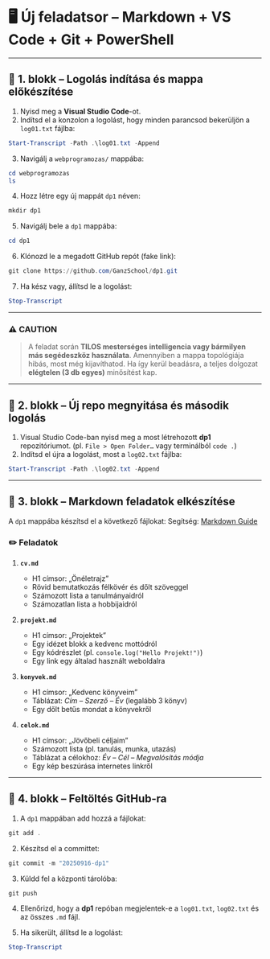 # 🖥️ **Új feladatsor – Markdown + VS Code + Git + PowerShell**

---

## 🔹 1. blokk – Logolás indítása és mappa előkészítése

1. Nyisd meg a **Visual Studio Code**-ot.
2. Indítsd el a konzolon a logolást, hogy minden parancsod bekerüljön a `log01.txt` fájlba:

```powershell
Start-Transcript -Path .\log01.txt -Append
```

3. Navigálj a `webprogramozas/` mappába:

```powershell
cd webprogramozas
ls
```

4. Hozz létre egy új mappát `dp1` néven:

```powershell
mkdir dp1
```

5. Navigálj bele a `dp1` mappába:

```powershell
cd dp1
```

6. Klónozd le a megadott GitHub repót (fake link):

```powershell
git clone https://github.com/GanzSchool/dp1.git
```

7. Ha kész vagy, állítsd le a logolást:

```powershell
Stop-Transcript
```

---

### ⚠️ **CAUTION**

> A feladat során **TILOS mesterséges intelligencia vagy bármilyen más segédeszköz használata**.
> Amennyiben a mappa topológiája hibás, most még kijavíthatod.
> Ha így kerül beadásra, a teljes dolgozat **elégtelen (3 db egyes)** minősítést kap.

---

## 🔹 2. blokk – Új repo megnyitása és második logolás

1. Visual Studio Code-ban nyisd meg a most létrehozott **dp1** repozitóriumot.
   (pl. `File > Open Folder…` vagy terminálból `code .`)
2. Indítsd el újra a logolást, most a `log02.txt` fájlba:

```powershell
Start-Transcript -Path .\log02.txt -Append
```

---

## 🔹 3. blokk – Markdown feladatok elkészítése

A `dp1` mappába készítsd el a következő fájlokat:
Segítség: [Markdown Guide](https://www.markdownguide.org/)

### ✏️ Feladatok

1. **`cv.md`**

   * H1 címsor: „Önéletrajz”
   * Rövid bemutatkozás félkövér és dőlt szöveggel
   * Számozott lista a tanulmányaidról
   * Számozatlan lista a hobbijaidról

2. **`projekt.md`**

   * H1 címsor: „Projektek”
   * Egy idézet blokk a kedvenc mottódról
   * Egy kódrészlet (pl. `console.log("Hello Projekt!")`)
   * Egy link egy általad használt weboldalra

3. **`konyvek.md`**

   * H1 címsor: „Kedvenc könyveim”
   * Táblázat: *Cím – Szerző – Év* (legalább 3 könyv)
   * Egy dőlt betűs mondat a könyvekről

4. **`celok.md`**

   * H1 címsor: „Jövőbeli céljaim”
   * Számozott lista (pl. tanulás, munka, utazás)
   * Táblázat a célokhoz: *Év – Cél – Megvalósítás módja*
   * Egy kép beszúrása internetes linkről

---

## 🔹 4. blokk – Feltöltés GitHub-ra

1. A `dp1` mappában add hozzá a fájlokat:

```powershell
git add .
```

2. Készítsd el a committet:

```powershell
git commit -m "20250916-dp1"
```

3. Küldd fel a központi tárolóba:

```powershell
git push
```

4. Ellenőrizd, hogy a **dp1** repóban megjelentek-e a `log01.txt`, `log02.txt` és az összes `.md` fájl.

5. Ha sikerült, állítsd le a logolást:

```powershell
Stop-Transcript
```

